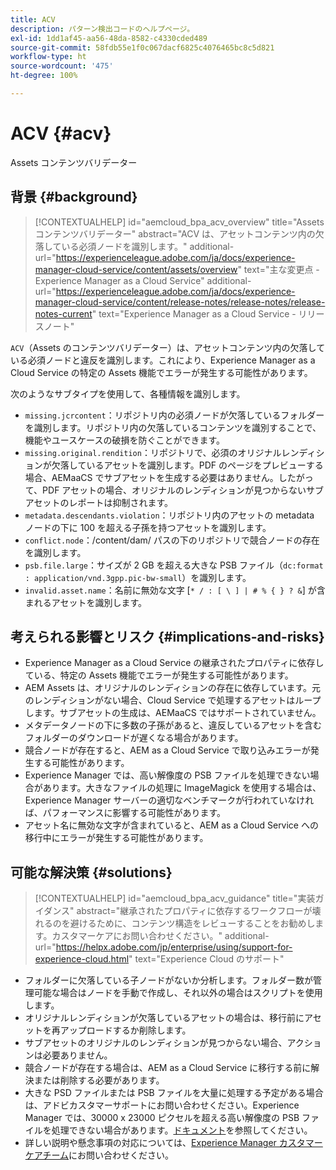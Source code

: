 ```yaml
---
title: ACV
description: パターン検出コードのヘルプページ。
exl-id: 1dd1af45-aa56-48da-8582-c4330cded489
source-git-commit: 58fdb55e1f0c067dacf6825c4076465bc8c5d821
workflow-type: ht
source-wordcount: '475'
ht-degree: 100%

---
```


# ACV {#acv}

Assets コンテンツバリデーター

## 背景 {#background}

>[!CONTEXTUALHELP]
>id="aemcloud_bpa_acv_overview"
>title="Assets コンテンツバリデーター"
>abstract="ACV は、アセットコンテンツ内の欠落している必須ノードを識別します。"
>additional-url="https://experienceleague.adobe.com/ja/docs/experience-manager-cloud-service/content/assets/overview" text="主な変更点 - Experience Manager as a Cloud Service"
>additional-url="https://experienceleague.adobe.com/ja/docs/experience-manager-cloud-service/content/release-notes/release-notes/release-notes-current" text="Experience Manager as a Cloud Service - リリースノート"

`ACV`（Assets のコンテンツバリデーター）は、アセットコンテンツ内の欠落している必須ノードと違反を識別します。これにより、Experience Manager as a Cloud Service の特定の Assets 機能でエラーが発生する可能性があります。

次のようなサブタイプを使用して、各種情報を識別します。

* `missing.jcrcontent`：リポジトリ内の必須ノードが欠落しているフォルダーを識別します。リポジトリ内の欠落しているコンテンツを識別することで、機能やユースケースの破損を防ぐことができます。
* `missing.original.rendition`：リポジトリで、必須のオリジナルレンディションが欠落しているアセットを識別します。PDF のページをプレビューする場合、AEMaaCS でサブアセットを生成する必要はありません。したがって、PDF アセットの場合、オリジナルのレンディションが見つからないサブアセットのレポートは抑制されます。
* `metadata.descendants.violation`：リポジトリ内のアセットの metadata ノードの下に 100 を超える子孫を持つアセットを識別します。
* `conflict.node`：/content/dam/ パスの下のリポジトリで競合ノードの存在を識別します。
* `psb.file.large`：サイズが 2 GB を超える大きな PSB ファイル（`dc:format : application/vnd.3gpp.pic-bw-small`）を識別します。
* `invalid.asset.name`：名前に無効な文字 [`* / : [ \ ] | # % { } ? &`] が含まれるアセットを識別します。

## 考えられる影響とリスク {#implications-and-risks}

* Experience Manager as a Cloud Service の継承されたプロパティに依存している、特定の Assets 機能でエラーが発生する可能性があります。
* AEM Assets は、オリジナルのレンディションの存在に依存しています。元のレンディションがない場合、Cloud Service で処理するアセットはループします。サブアセットの生成は、AEMaaCS ではサポートされていません。
* メタデータノードの下に多数の子孫があると、違反しているアセットを含むフォルダーのダウンロードが遅くなる場合があります。
* 競合ノードが存在すると、AEM as a Cloud Service で取り込みエラーが発生する可能性があります。
* Experience Manager では、高い解像度の PSB ファイルを処理できない場合があります。大きなファイルの処理に ImageMagick を使用する場合は、Experience Manager サーバーの適切なベンチマークが行われていなければ、パフォーマンスに影響する可能性があります。
* アセット名に無効な文字が含まれていると、AEM as a Cloud Service への移行中にエラーが発生する可能性があります。

## 可能な解決策 {#solutions}

>[!CONTEXTUALHELP]
>id="aemcloud_bpa_acv_guidance"
>title="実装ガイダンス"
>abstract="継承されたプロパティに依存するワークフローが壊れるのを避けるために、コンテンツ構造をレビューすることをお勧めします。カスタマーケアにお問い合わせください。"
>additional-url="https://helpx.adobe.com/jp/enterprise/using/support-for-experience-cloud.html" text="Experience Cloud のサポート"

* フォルダーに欠落している子ノードがないか分析します。フォルダー数が管理可能な場合はノードを手動で作成し、それ以外の場合はスクリプトを使用します。
* オリジナルレンディションが欠落しているアセットの場合は、移行前にアセットを再アップロードするか削除します。
* サブアセットのオリジナルのレンディションが見つからない場合、アクションは必要ありません。
* 競合ノードが存在する場合は、AEM as a Cloud Service に移行する前に解決または削除する必要があります。
* 大きな PSD ファイルまたは PSB ファイルを大量に処理する予定がある場合は、アドビカスタマーサポートにお問い合わせください。Experience Manager では、30000 x 23000 ピクセルを超える高い解像度の PSB ファイルを処理できない場合があります。[ドキュメント](https://experienceleague.adobe.com/ja/docs/experience-manager-65/content/assets/extending/best-practices-for-imagemagick)を参照してください。
* 詳しい説明や懸念事項の対応については、[Experience Manager カスタマーケアチーム](https://helpx.adobe.com/jp/enterprise/using/support-for-experience-cloud.html)にお問い合わせください。
